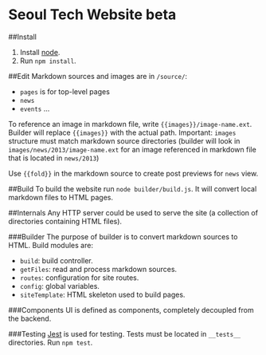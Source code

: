 Seoul Tech Website beta
========================
##Install
1. Install [node](http://nodejs.org/).
2. Run `npm install`.

##Edit
Markdown sources and images are in `/source/`:
+ `pages` is for top-level pages
+ `news`
+ `events`
...

To reference an image in markdown file, write `{{images}}/image-name.ext`. Builder will replace `{{images}}` with the actual path. Important: `images` structure must match markdown source directories (builder will look in `images/news/2013/image-name.ext` for an image referenced in markdown file that is located in `news/2013`)

Use `{{fold}}` in the markdown source to create post previews for `news` view.

##Build
To build the website run `node builder/build.js`.
It will convert local markdown files to HTML pages.

##Internals
Any HTTP server could be used to serve the site (a collection of directories containing HTML files).

###Builder
The purpose of builder is to convert markdown sources to HTML. Build modules are:
+ `build`: build controller.
+ `getFiles`: read and process markdown sources.
+ `routes`: configuration for site routes.
+ `config`: global variables.
+ `siteTemplate`: HTML skeleton used to build pages.

###Components
UI is defined as components, completely decoupled from the backend.

###Testing
[Jest](http://facebook.github.io/jest/) is used for testing. Tests must be located in `__tests__` directories. Run `npm test`.